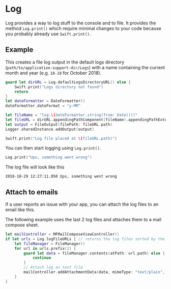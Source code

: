 # Log

Log provides a way to log stuff to the console and to file. It provides the method `Log.print()` which require minimal changes to your code because you probably already use `Swift.print()`.

## Example

This creates a file log output in the default logs directory (`path/to/application-support-dir/Logs`) with a name containing the current month and year (e.g. `18-10` for October 2018).

```swift
guard let dirURL = Log.defaultLogsDirectoryURL() else {
	Swift.print("Logs directory not found")
	return
}
let dateFormatter = DateFormatter()
dateFormatter.dateFormat = "y-MM"

let fileName = "log-\(dateFormatter.string(from: Date()))"
let fileURL = dirURL.appendingPathComponent(fileName).appendingPathExtension("txt")
let output = FileOutput(filePath: fileURL.path)
Logger.sharedInstance.addOutput(output)

Swift.print("Log file placed at \(fileURL.path)")
```
You can then start logging using `Log.print()`.

```swift
Log.print("Ups, something went wrong")
```

The log file will look like this

```text
2018-10-29 12:27:11.050 Ups, something went wrong

```

## Attach to emails

If a user reports an issue with your app, you can attach the log files to an email like this.

The following example uses the last 2 log files and attaches them to a mail compose sheet.

```swift
let mailController = MFMailComposeViewController()
if let urls = Log.logFileURLs { // returns the log files sorted by the creation date
	let fileManager = FileManager()
	for url in urls.prefix(2) {
		guard let data = fileManager.contents(atPath: url.path) else {
			continue
		}
		// Attach log as text file
		mailController.addAttachmentData(data, mimeType: "text/plain", fileName: url.lastPathComponent)
	}
}
```